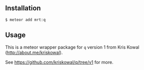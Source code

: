 Installation
-----------

    $ meteor add mrt:q

Usage
-----


This is a meteor wrapper package for `q` version 1 from Kris Kowal (http://about.me/kriskowal).

See https://github.com/kriskowal/q/tree/v1 for more.
